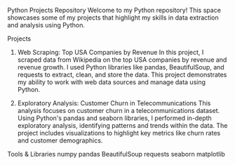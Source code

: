Python Projects Repository
Welcome to my Python repository! This space showcases some of my projects that highlight my skills in data extraction and analysis using Python.

Projects
1. Web Scraping: Top USA Companies by Revenue
In this project, I scraped data from Wikipedia on the top USA companies by revenue and revenue growth. I used Python libraries like pandas, BeautifulSoup, and requests to extract, clean, and store the data. This project demonstrates my ability to work with web data sources and manage data using Python.

2. Exploratory Analysis: Customer Churn in Telecommunications
This analysis focuses on customer churn in a telecommunications dataset. Using Python's pandas and seaborn libraries, I performed in-depth exploratory analysis, identifying patterns and trends within the data. The project includes visualizations to highlight key metrics like churn rates and customer demographics.

Tools & Libraries
numpy
pandas
BeautifulSoup
requests
seaborn
matplotlib
